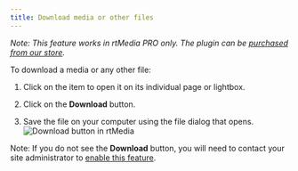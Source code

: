 ```yaml
---
title: Download media or other files
---
```


_Note: This feature works in rtMedia PRO only. The plugin can be [purchased from our store](https://rtcamp.com/store/rtmedia-pro/)._

To download a media or any other file:



	
  1. Click on the item to open it on its individual page or lightbox.

	
  2. Click on the **Download** button.

	
  3. Save the file on your computer using the file dialog that opens.
![Download button in rtMedia](https://rtcamp.com/wp-content/uploads/2013/11/download.png)


Note: If you do not see the **Download** button, you will need to contact your site administrator to [enable this feature](https://rtcamp.com/rtmedia/docs/admin/download-button-media/).
